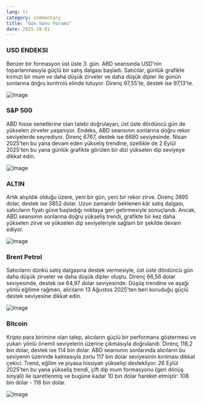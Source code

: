 ```yaml
---
lang: tr
category: commentary
title: "Gün Sonu Yorumu"
date: 2025-10-01
---
```


### USD ENDEKSI

Benzer bir formasyon üst üste 3. gün. ABD seansında USD'nin toparlanmasıyla güçlü bir satış dalgası başladı. Satıcılar, günlük grafikte kırmızı bir mum ve daha düşük zirveler ve daha düşük dipler ile günün sonlarına doğru kontrolü elinde tutuyor. Direnç 97,55'te, destek ise 97,13'te.

![Image](https://markleighedu.github.io/img/Oct-2025/01-Oct-2025/usdindex.jpg)

### S&P 500

ABD hisse senetlerine olan talebi doğrulayan, üst üste dördüncü gün de yükselen zirveler yaşanıyor. Endeks, ABD seansının sonlarına doğru rekor seviyelerde seyrediyor. Direnç 6767, destek ise 6680 seviyesinde. Nisan 2025'ten bu yana devam eden yükseliş trendine, özellikle de 2 Eylül 2025'ten bu yana günlük grafikte görülen bir dizi yükselen dip seviyeye dikkat edin.

![Image](https://markleighedu.github.io/img/Oct-2025/01-Oct-2025/sp500.jpg)

### ALTIN

Artık alışıldık olduğu üzere, yeni bir gün, yeni bir rekor zirve. Direnç 3895 dolar, destek ise 3852 dolar. Uzun zamandır beklenen kâr satış dalgası, satıcıların fiyatı güne başladığı noktaya geri getirmesiyle sonuçlandı. Ancak, ABD seansının sonlarına doğru yükseliş trendi, grafikte bir kez daha yükselen zirve ve yükselen dip seviyeleriyle sağlam bir şekilde devam ediyor.

![Image](https://markleighedu.github.io/img/Oct-2025/01-Oct-2025/gold.jpg)

### Brent Petrol

Satıcıların dünkü satış dalgasına destek vermesiyle, üst üste dördüncü gün daha düşük zirveler ve daha düşük dipler oluştu. Direnç 66,56 dolar seviyesinde, destek ise 64,97 dolar seviyesinde. Düşüş trendine ve aşağı yönlü eğilime rağmen, alıcıların 13 Ağustos 2025'ten beri koruduğu güçlü destek seviyesine dikkat edin.

![Image](https://markleighedu.github.io/img/Oct-2025/01-Oct-2025/brentoil.jpg)

### Bitcoin

Kripto para birimine olan talep, alıcıların güçlü bir performans göstermesi ve yukarı yönlü önemli seviyelerin üzerine çıkmasıyla doğrulandı. Direnç 118,2 bin dolar, destek ise 114 bin dolar. ABD seansının sonlarında alıcıların bu seviyenin üzerinde kalmasıyla zorlu 117 bin dolar seviyesinin kırılması dikkat çekici. Trend, eğilim ve piyasa hissiyatı yükselişi destekliyor. 26 Eylül 2025'ten bu yana yükseliş trendi, çift dip mum formasyonu (geri dönüş sinyali) ile işaretlenmiş ve bugüne kadar 10 bin dolar hareket etmiştir: 108 bin dolar - 118 bin dolar.

![Image](https://markleighedu.github.io/img/Oct-2025/01-Oct-2025/bitcoin.jpg)

